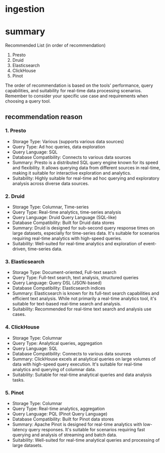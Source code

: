 # ingestion

# summary
Recommended List (in order of recommendation)

1. Presto
2. Druid
3. Elasticsearch
4. ClickHouse
5. Pinot

The order of recommendation is based on the tools' performance, query capabilities, and suitability for real-time data processing scenarios. Remember to consider your specific use case and requirements when choosing a query tool.

## recommendation reason

### 1. Presto
- Storage Type: Various (supports various data sources)
- Query Type: Ad hoc queries, data exploration
- Query Language: SQL
- Database Compatibility: Connects to various data sources
- Summary: Presto is a distributed SQL query engine known for its speed and flexibility. It allows querying data from different sources in real-time, making it suitable for interactive exploration and analytics.
- Suitability: Highly suitable for real-time ad hoc querying and exploratory analysis across diverse data sources.
### 2. Druid
- Storage Type: Columnar, Time-series
- Query Type: Real-time analytics, time-series analysis
- Query Language: Druid Query Language (SQL-like)
- Database Compatibility: Built for Druid data stores
- Summary: Druid is designed for sub-second query response times on large datasets, especially for time-series data. It's suitable for scenarios requiring real-time analytics with high-speed queries.
- Suitability: Well-suited for real-time analytics and exploration of event-driven, time-series data.
### 3. Elasticsearch
- Storage Type: Document-oriented, Full-text search
- Query Type: Full-text search, text analysis, structured queries
- Query Language: Query DSL (JSON-based)
- Database Compatibility: Elasticsearch indices
- Summary: Elasticsearch is known for its full-text search capabilities and efficient text analysis. While not primarily a real-time analytics tool, it's suitable for text-based real-time search and analysis.
- Suitability: Recommended for real-time text search and analysis use cases.
### 4. ClickHouse
- Storage Type: Columnar
- Query Type: Analytical queries, aggregation
- Query Language: SQL
- Database Compatibility: Connects to various data sources
- Summary: ClickHouse excels at analytical queries on large volumes of data with high-speed query execution. It's suitable for real-time analytics and querying of columnar data.
- Suitability: Suitable for real-time analytical queries and data analysis tasks.
### 5. Pinot
- Storage Type: Columnar
- Query Type: Real-time analytics, aggregation
- Query Language: PQL (Pinot Query Language)
- Database Compatibility: Built for Pinot data stores
- Summary: Apache Pinot is designed for real-time analytics with low-latency query responses. It's suitable for scenarios requiring fast querying and analysis of streaming and batch data.
- Suitability: Well-suited for real-time analytical queries and processing of large datasets.
